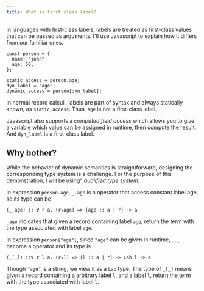 ```yaml
---
title: What is first class label?
---
```


In languages with first-class labels, labels are treated as first-class values that can be passed as arguments. I'll use Javascript to explain how it differs from our familiar ones.

```
const person = {
  name: "john",
  age: 50,
};

static_access = person.age;
dyn_label = "age";
dynamic_access = person[dyn_label];
```

In normal record calculi, labels are part of syntax and always statically known, as `static_access`. Thus, `age` is not a first-class label.

Javascript also supports a *computed field access* which allows you to give a variable which value can be assigned in runtime, then compute the result. And `dyn_label` is a first-class label.

## Why bother?

While the behavior of dynamic semantics is straightforward, designing the corresponding type system is a challenge. For the purpose of this demonstration, I will be using"  *qualified type system*:

In expression `person.age`, `_.age` is a operator that access constant label age, so its type can be

```
(_.age) :: ∀ r a. (r\age) => {age :: a | r} -> a
```

`_age` indicates that given a record containing label `age`, return the term with the type associated with label `age`.

In expression `person["age"]`, since `"age"` can be given in runtime, `_._` become a operator and its type is

```
(_[_]) ::∀ r l a. (r\l) => {l :: a | r} -> Lab l -> a
```

Though `"age"` is a string, we view it as a `Lab` type. The type of `_[_]` means given a record containing a arbitrary label `l`, and a label `l`, return the term with the type associated with label `l`.
